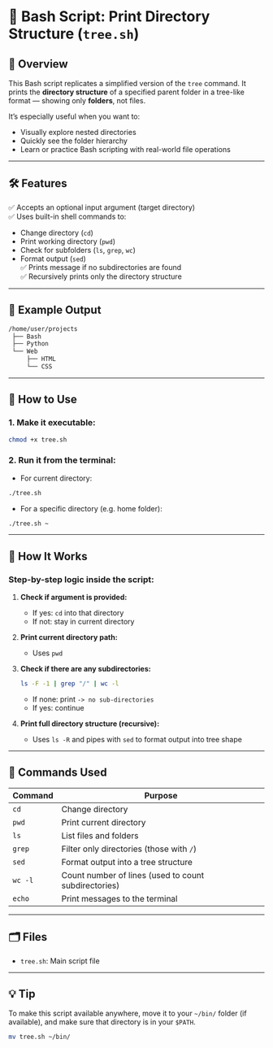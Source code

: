 # 📁 Bash Script: Print Directory Structure (`tree.sh`)

## 🧾 Overview

This Bash script replicates a simplified version of the `tree` command. It prints the **directory structure** of a specified parent folder in a tree-like format — showing only **folders**, not files.

It’s especially useful when you want to:
- Visually explore nested directories
- Quickly see the folder hierarchy
- Learn or practice Bash scripting with real-world file operations

---

## 🛠️ Features

✅ Accepts an optional input argument (target directory)  
✅ Uses built-in shell commands to:
- Change directory (`cd`)
- Print working directory (`pwd`)
- Check for subfolders (`ls`, `grep`, `wc`)
- Format output (`sed`)  
✅ Prints message if no subdirectories are found  
✅ Recursively prints only the directory structure

---

## 📂 Example Output

```bash
/home/user/projects
 ├── Bash
 ├── Python
 └── Web
     ├── HTML
     └── CSS
````

---

## 🚀 How to Use

### 1. Make it executable:

```bash
chmod +x tree.sh
```

### 2. Run it from the terminal:

* For current directory:

```bash
./tree.sh
```

* For a specific directory (e.g. home folder):

```bash
./tree.sh ~
```

---

## 📄 How It Works

### Step-by-step logic inside the script:

1. **Check if argument is provided:**

   * If yes: `cd` into that directory
   * If not: stay in current directory

2. **Print current directory path:**

   * Uses `pwd`

3. **Check if there are any subdirectories:**

   ```bash
   ls -F -1 | grep "/" | wc -l
   ```

   * If none: print `-> no sub-directories`
   * If yes: continue

4. **Print full directory structure (recursive):**

   * Uses `ls -R` and pipes with `sed` to format output into tree shape

---

## 🧠 Commands Used

| Command | Purpose                                              |
| ------- | ---------------------------------------------------- |
| `cd`    | Change directory                                     |
| `pwd`   | Print current directory                              |
| `ls`    | List files and folders                               |
| `grep`  | Filter only directories (those with `/`)             |
| `sed`   | Format output into a tree structure                  |
| `wc -l` | Count number of lines (used to count subdirectories) |
| `echo`  | Print messages to the terminal                       |

---

## 🗂️ Files

* `tree.sh`: Main script file

---

## 💡 Tip

To make this script available anywhere, move it to your `~/bin/` folder (if available), and make sure that directory is in your `$PATH`.

```bash
mv tree.sh ~/bin/
```


